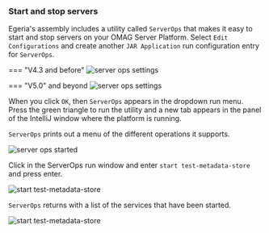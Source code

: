 <!-- SPDX-License-Identifier: CC-BY-4.0 -->
<!-- Copyright Contributors to the Egeria project. -->

### Start and stop servers

Egeria's assembly includes a utility called `ServerOps` that makes it easy to start and stop servers on your OMAG Server Platform.  Select `Edit Configurations` and create another `JAR Application` run configuration entry for `ServerOps`.

=== "V4.3 and before"
    ![server ops settings](server-ops-settings-4-3.png)

=== "V5.0" and beyond
    ![server ops settings](server-ops-settings-4-4.png)

When you click `OK`, then `ServerOps` appears in the dropdown run menu.  Press the green triangle to run the utility and a new tab appears in the panel of the IntelliJ window where the platform is running.

`ServerOps` prints out a menu of the different operations it supports.

![server ops started](server-ops-started.png)

Click in the ServerOps run window and enter `start test-metadata-store` and press enter.

![start test-metadata-store](start-test-metadata-store.png)

`ServerOps` returns with a list of the services that have been started.

![start test-metadata-store](test-metadata-store-started.png)







